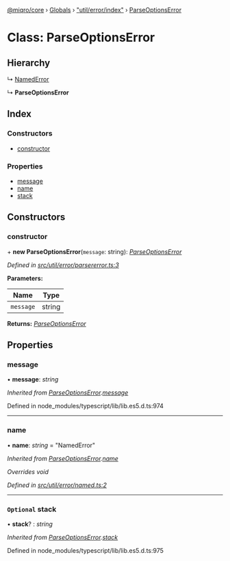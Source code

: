 [@miqro/core](../README.md) › [Globals](../globals.md) › ["util/error/index"](../modules/_util_error_index_.md) › [ParseOptionsError](_util_error_index_.parseoptionserror.md)

# Class: ParseOptionsError

## Hierarchy

  ↳ [NamedError](_util_error_named_.namederror.md)

  ↳ **ParseOptionsError**

## Index

### Constructors

* [constructor](_util_error_index_.parseoptionserror.md#constructor)

### Properties

* [message](_util_error_index_.parseoptionserror.md#message)
* [name](_util_error_index_.parseoptionserror.md#name)
* [stack](_util_error_index_.parseoptionserror.md#optional-stack)

## Constructors

###  constructor

\+ **new ParseOptionsError**(`message`: string): *[ParseOptionsError](_util_error_index_.parseoptionserror.md)*

*Defined in [src/util/error/parsererror.ts:3](https://github.com/claukers/miqro-core/blob/05bc2b3/src/util/error/parsererror.ts#L3)*

**Parameters:**

Name | Type |
------ | ------ |
`message` | string |

**Returns:** *[ParseOptionsError](_util_error_index_.parseoptionserror.md)*

## Properties

###  message

• **message**: *string*

*Inherited from [ParseOptionsError](_index_.parseoptionserror.md).[message](_index_.parseoptionserror.md#message)*

Defined in node_modules/typescript/lib/lib.es5.d.ts:974

___

###  name

• **name**: *string* = "NamedError"

*Inherited from [ParseOptionsError](_index_.parseoptionserror.md).[name](_index_.parseoptionserror.md#name)*

*Overrides void*

*Defined in [src/util/error/named.ts:2](https://github.com/claukers/miqro-core/blob/05bc2b3/src/util/error/named.ts#L2)*

___

### `Optional` stack

• **stack**? : *string*

*Inherited from [ParseOptionsError](_index_.parseoptionserror.md).[stack](_index_.parseoptionserror.md#optional-stack)*

Defined in node_modules/typescript/lib/lib.es5.d.ts:975
